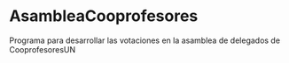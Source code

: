 # AsambleaCooprofesores
 Programa para desarrollar las votaciones en la asamblea de delegados de CooprofesoresUN
